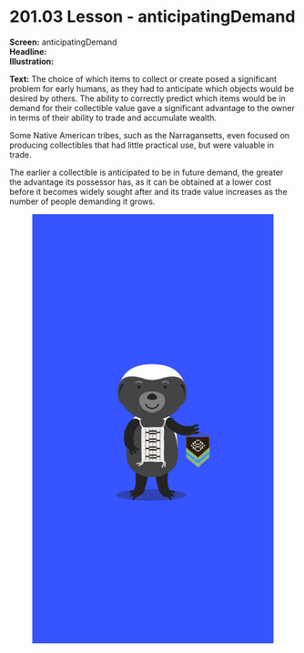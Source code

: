 # 201.03 Lesson - anticipatingDemand

**Screen:** anticipatingDemand\
**Headline:**\
**Illustration:**

**Text:** The choice of which items to collect or create posed a significant problem for early humans, as they had to anticipate which objects would be desired by others. The ability to correctly predict which items would be in demand for their collectible value gave a significant advantage to the owner in terms of their ability to trade and accumulate wealth.

Some Native American tribes, such as the Narragansetts, even focused on producing collectibles that had little practical use, but were valuable in trade.

The earlier a collectible is anticipated to be in future demand, the greater the advantage its possessor has, as it can be obtained at a lower cost before it becomes widely sought after and its trade value increases as the number of people demanding it grows.

<figure><img src="../.gitbook/assets/201-03.png" alt=""><figcaption></figcaption></figure>
